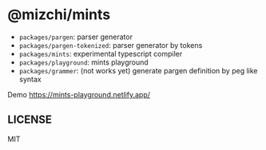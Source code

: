 # @mizchi/mints

- `packages/pargen`: parser generator
- `packages/pargen-tokenized`: parser generator by tokens
- `packages/mints`: experimental typescript compiler
- `packages/playground`: mints playground
- `packages/grammer`: (not works yet) generate pargen definition by  peg like syntax

Demo https://mints-playground.netlify.app/

## LICENSE

MIT